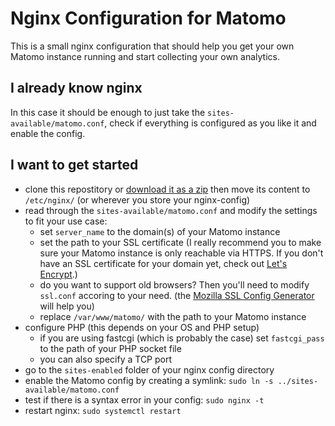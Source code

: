 # Nginx Configuration for Matomo

This is a small nginx configuration that should help you get your own Matomo instance running and start collecting your own analytics.


## I already know nginx

In this case it should be enough to just take the `sites-available/matomo.conf`, check if everything is configured as you like it and enable the config.

## I want to get started

- clone this repostitory or [download it as a zip](https://github.com/Findus23/nginx/archive/master.zip) then move its content to `/etc/nginx/` (or wherever you store your nginx-config)
- read through the `sites-available/matomo.conf` and modify the settings to fit your use case:
	- set `server_name` to the domain(s) of your Matomo instance
	- set the path to your SSL certificate (I really recommend you to make sure your Matomo instance is only reachable via HTTPS. If you don't have an SSL certificate for your domain yet, check out [Let's Encrypt](https://letsencrypt.org/).)
	- do you want to support old browsers? Then you'll need to modify `ssl.conf` accoring to your need. (the [Mozilla SSL Config Generator](https://mozilla.github.io/server-side-tls/ssl-config-generator/) will help you)
	- replace `/var/www/matomo/` with the path to your Matomo instance
- configure PHP (this depends on your OS and PHP setup)
	- if you are using fastcgi (which is probably the case) set `fastcgi_pass` to the path of your PHP socket file
	- you can also specify a TCP port
- go to the `sites-enabled` folder of your nginx config directory
- enable the Matomo config by creating a symlink: `sudo ln -s ../sites-available/matomo.conf`
- test if there is a syntax error in your config: `sudo nginx -t`
- restart nginx: `sudo systemctl restart`
